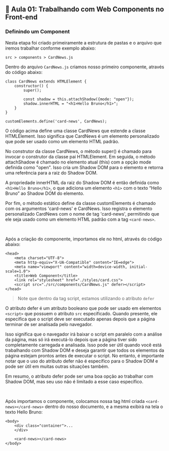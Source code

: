 ## 📝 Aula 01: Trabalhando com Web Components no Front-end
### Definindo um Component
Nesta etapa foi criado primeiramente a estrutura de pastas e o arquivo que iremos trabalhar conforme exemplo abaixo:
```
src > components > CardNews.js
```

Dentro do arquivo ``CardNews.js`` criamos nosso primeiro componente, através do código abaixo:
```
class CardNews extends HTMLElement {
    constructor() {
        super();

        const shadow = this.attachShadow({mode: "open"});
        shadow.innerHTML = "<h1>Hello Bruno</h1>";
    }
}

customElements.define('card-news', CardNews);
```
O código acima define uma classe CardNews que estende a classe HTMLElement. Isso significa que CardNews é um elemento personalizado que pode ser usado como um elemento HTML padrão.

No construtor da classe CardNews, o método super() é chamado para invocar o construtor da classe pai HTMLElement. Em seguida, o método attachShadow é chamado no elemento atual (this) com a opção mode definida como "open". Isso cria um Shadow DOM para o elemento e retorna uma referência para a raiz do Shadow DOM.

A propriedade innerHTML da raiz do Shadow DOM é então definida como ``<h1>Hello Bruno</h1>``, o que adiciona um elemento ``<h1>`` com o texto “Hello Bruno” ao Shadow DOM do elemento.

Por fim, o método estático define da classe customElements é chamado com os argumentos 'card-news' e CardNews. Isso registra o elemento personalizado CardNews com o nome de tag 'card-news', permitindo que ele seja usado como um elemento HTML padrão com a tag ``<card-news>``.

<br>

Após a criação do componente, importamos ele no html, através do código abaixo:
```
<head>
    <meta charset="UTF-8">
    <meta http-equiv="X-UA-Compatible" content="IE=edge">
    <meta name="viewport" content="width=device-width, initial-scale=1.0">
    <title>Web Component</title>
    <link rel="stylesheet" href="./styles/card.css">
    <script src="./src/components/CardNews.js" defer></script>
</head>
```
> Note que dentro da tag script, estamos utilizando o atributo ``defer``

O atributo defer é um atributo booleano que pode ser usado em elementos ``<script>`` que possuem o atributo ``src`` especificado. Quando presente, ele especifica que o script deve ser executado apenas depois que a página terminar de ser analisada pelo navegador.

Isso significa que o navegador irá baixar o script em paralelo com a análise da página, mas só irá executá-lo depois que a página tiver sido completamente carregada e analisada. Isso pode ser útil quando você está trabalhando com Shadow DOM e deseja garantir que todos os elementos da página estejam prontos antes de executar o script. No entanto, é importante notar que o uso do atributo defer não é específico para o Shadow DOM e pode ser útil em muitas outras situações também.

Em resumo, o atributo defer pode ser uma boa opção ao trabalhar com Shadow DOM, mas seu uso não é limitado a esse caso específico.

<br>

Após importamos o componente, colocamos nossa tag html criada ``<card-news></card-news>`` dentro do nosso documento, e a mesma exibirá na tela o texto Hello Bruno:
```
<body>
    <div class="container">...
    </div>

    <card-news></card-news>
</body>
```
